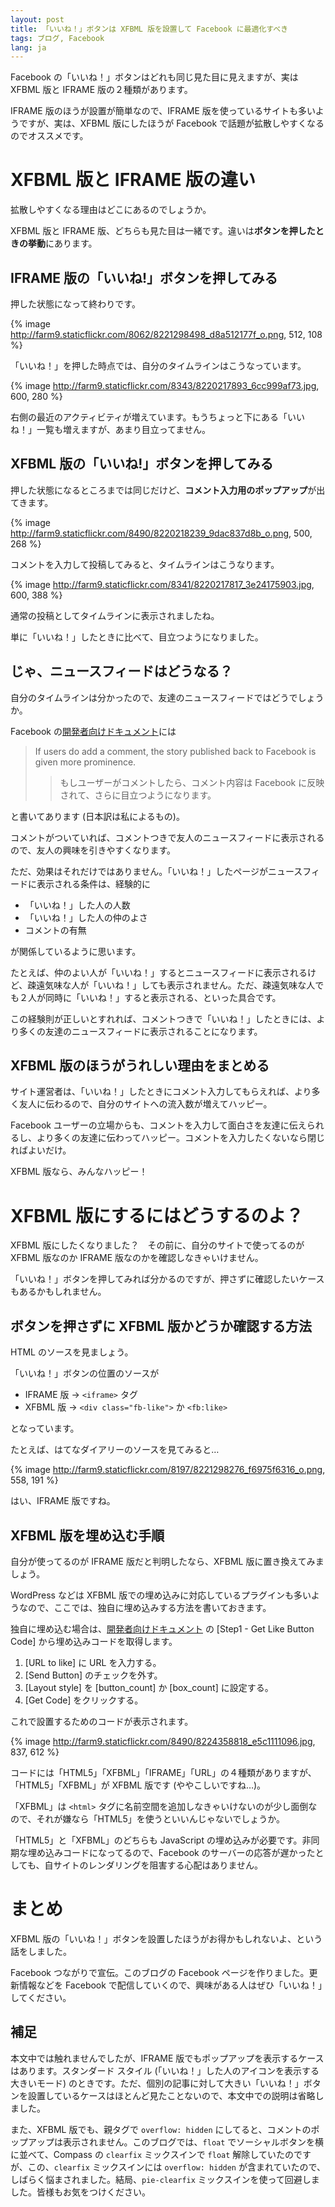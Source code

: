 ```yaml
---
layout: post
title: 「いいね！」ボタンは XFBML 版を設置して Facebook に最適化すべき
tags: ブログ, Facebook
lang: ja
---
```

Facebook の「いいね！」ボタンはどれも同じ見た目に見えますが、実は XFBML 版と IFRAME 版の２種類があります。

IFRAME 版のほうが設置が簡単なので、IFRAME 版を使っているサイトも多いようですが、実は、XFBML 版にしたほうが Facebook で話題が拡散しやすくなるのでオススメです。


XFBML 版と IFRAME 版の違い
==========================

拡散しやすくなる理由はどこにあるのでしょうか。

XFBML 版と IFRAME 版、どちらも見た目は一緒です。違いは**ボタンを押したときの挙動**にあります。

IFRAME 版の「いいね!」ボタンを押してみる
----------------------------------------

押した状態になって終わりです。

{% image http://farm9.staticflickr.com/8062/8221298498_d8a512177f_o.png, 512, 108 %}

「いいね！」を押した時点では、自分のタイムラインはこうなっています。

{% image http://farm9.staticflickr.com/8343/8220217893_6cc999af73.jpg, 600, 280 %}

右側の最近のアクティビティが増えています。もうちょっと下にある「いいね！」一覧も増えますが、あまり目立ってません。


XFBML 版の「いいね!」ボタンを押してみる
---------------------------------------

押した状態になるところまでは同じだけど、**コメント入力用のポップアップ**が出てきます。

{% image http://farm9.staticflickr.com/8490/8220218239_9dac837d8b_o.png, 500, 268 %}

コメントを入力して投稿してみると、タイムラインはこうなります。

{% image http://farm9.staticflickr.com/8341/8220217817_3e24175903.jpg, 600, 388 %}

通常の投稿としてタイムラインに表示されましたね。

単に「いいね！」したときに比べて、目立つようになりました。


じゃ、ニュースフィードはどうなる？
----------------------------------

自分のタイムラインは分かったので、友達のニュースフィードではどうでしょうか。

Facebook の[開発者向けドキュメント]には

> If users do add a comment, the story published back to Facebook is given more prominence.
>> もしユーザーがコメントしたら、コメント内容は Facebook に反映されて、さらに目立つようになります。

と書いてあります (日本訳は私によるもの)。

コメントがついていれば、コメントつきで友人のニュースフィードに表示されるので、友人の興味を引きやすくなります。

ただ、効果はそれだけではありません。「いいね！」したページがニュースフィードに表示される条件は、経験的に

* 「いいね！」した人の人数
* 「いいね！」した人の仲のよさ
* コメントの有無

が関係しているように思います。

たとえば、仲のよい人が「いいね！」するとニュースフィードに表示されるけど、疎遠気味な人が「いいね！」しても表示されません。ただ、疎遠気味な人でも２人が同時に「いいね！」すると表示される、といった具合です。

この経験則が正しいとすれれば、コメントつきで「いいね！」したときには、より多くの友達のニュースフィードに表示されることになります。


XFBML 版のほうがうれしい理由をまとめる
--------------------------------------

サイト運営者は、「いいね！」したときにコメント入力してもらえれば、より多く友人に伝わるので、自分のサイトへの流入数が増えてハッピー。

Facebook ユーザーの立場からも、コメントを入力して面白さを友達に伝えられるし、より多くの友達に伝わってハッピー。コメントを入力したくないなら閉じればよいだけ。

XFBML 版なら、みんなハッピー！


XFBML 版にするにはどうするのよ？
================================

XFBML 版にしたくなりました？　その前に、自分のサイトで使ってるのが XFBML 版なのか IFRAME 版なのかを確認しなきゃいけません。

「いいね！」ボタンを押してみれば分かるのですが、押さずに確認したいケースもあるかもしれません。


ボタンを押さずに XFBML 版かどうか確認する方法
---------------------------------------------

HTML のソースを見ましょう。

「いいね！」ボタンの位置のソースが

* IFRAME 版 → `<iframe>` タグ
* XFBML 版 → `<div class="fb-like">` か `<fb:like>`

となっています。

たとえば、はてなダイアリーのソースを見てみると…

{% image http://farm9.staticflickr.com/8197/8221298276_f6975f6316_o.png, 558, 191 %}

はい、IFRAME 版ですね。


XFBML 版を埋め込む手順
----------------------

自分が使ってるのが IFRAME 版だと判明したなら、XFBML 版に置き換えてみましょう。

WordPress などは XFBML 版での埋め込みに対応しているプラグインも多いようなので、ここでは、独自に埋め込みする方法を書いておきます。

独自に埋め込む場合は、[開発者向けドキュメント] の [Step1 - Get Like Button Code] から埋め込みコードを取得します。

1. [URL to like] に URL を入力する。
2. [Send Button] のチェックを外す。
3. [Layout style] を [button_count] か [box_count] に設定する。
4. [Get Code] をクリックする。

これで設置するためのコードが表示されます。

{% image http://farm9.staticflickr.com/8490/8224358818_e5c1111096.jpg, 837, 612 %}

コードには「HTML5」「XFBML」「IFRAME」「URL」の４種類がありますが、「HTML5」「XFBML」が XFBML 版です (ややこしいですね…)。

「XFBML」は `<html>` タグに名前空間を追加しなきゃいけないのが少し面倒なので、それが嫌なら「HTML5」を使うといいんじゃないでしょうか。

「HTML5」と「XFBML」のどちらも JavaScript の埋め込みが必要です。非同期な埋め込みコードになってるので、Facebook のサーバーの応答が遅かったとしても、自サイトのレンダリングを阻害する心配はありません。


まとめ
======

XFBML 版の「いいね！」ボタンを設置したほうがお得かもしれないよ、という話をしました。

Facebook つながりで宣伝。このブログの Facebook ページを作りました。更新情報などを Facebook で配信していくので、興味がある人はぜひ「いいね！」してください。

<div class="fb-like-box" data-href="http://www.facebook.com/TechNiBlogJa" data-width="310" data-show-faces="true" data-stream="false" data-header="true"></div>


補足
----

本文中では触れませんでしたが、IFRAME 版でもポップアップを表示するケースはあります。スタンダード スタイル (「いいね！」した人のアイコンを表示する大きいモード) のときです。ただ、個別の記事に対して大きい「いいね！」ボタンを設置しているケースはほとんど見たことないので、本文中での説明は省略しました。

また、XFBML 版でも、親タグで `overflow: hidden` にしてると、コメントのポップアップは表示されません。このブログでは、`float` でソーシャルボタンを横に並べて、Compass の `clearfix` ミックスインで `float` 解除していたのですが、この、`clearfix` ミックスインには `overflow: hidden` が含まれていたので、しばらく悩まされました。結局、`pie-clearfix` ミックスインを使って回避しました。皆様もお気をつけください。

[開発者向けドキュメント]: https://developers.facebook.com/docs/reference/plugins/like/